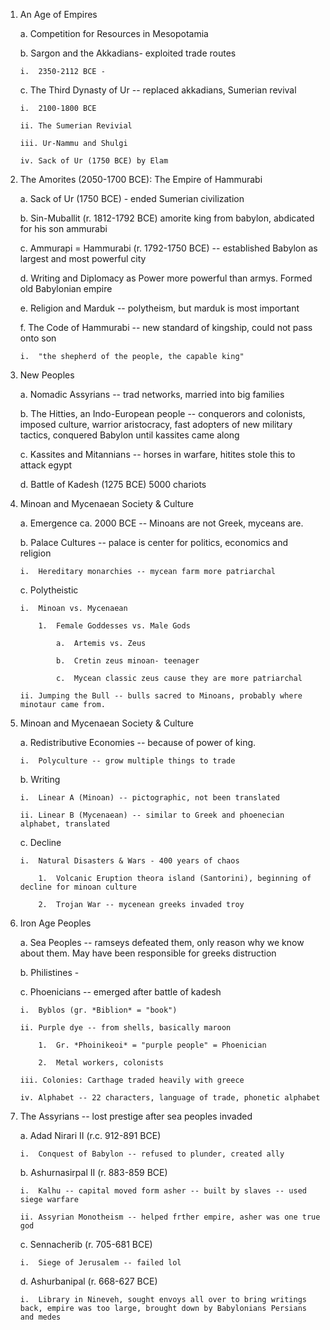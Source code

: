 1.  An Age of Empires

    a.  Competition for Resources in Mesopotamia

    b.  Sargon and the Akkadians- exploited trade routes

        i.  2350-2112 BCE -

    c.  The Third Dynasty of Ur -- replaced akkadians, Sumerian revival

        i.  2100-1800 BCE

        ii. The Sumerian Revivial

        iii. Ur-Nammu and Shulgi

        iv. Sack of Ur (1750 BCE) by Elam

2.  The Amorites (2050-1700 BCE): The Empire of Hammurabi

    a.  Sack of Ur (1750 BCE) - ended Sumerian civilization

    b.  Sin-Muballit (r. 1812-1792 BCE) amorite king from babylon, abdicated for his son ammurabi

    c.  Ammurapi = Hammurabi (r. 1792-1750 BCE) -- established Babylon as largest and most powerful city

    d.  Writing and Diplomacy as Power more powerful than armys. Formed old Babylonian empire

    e.  Religion and Marduk -- polytheism, but marduk is most important

    f.  The Code of Hammurabi -- new standard of kingship, could not pass onto son

        i.  "the shepherd of the people, the capable king"

3.  New Peoples

    a.  Nomadic Assyrians -- trad networks, married into big families

    b.  The Hitties, an Indo-European people -- conquerors and colonists, imposed culture, warrior aristocracy, fast adopters of new military tactics, conquered Babylon until kassites came along

    c.  Kassites and Mitannians -- horses in warfare, hitites stole this to attack egypt

    d.  Battle of Kadesh (1275 BCE) 5000 chariots

4.  Minoan and Mycenaean Society & Culture

    a.  Emergence ca. 2000 BCE -- Minoans are not Greek, myceans are.

    b.  Palace Cultures -- palace is center for politics, economics and religion

        i.  Hereditary monarchies -- mycean farm more patriarchal

    c.  Polytheistic

        i.  Minoan vs. Mycenaean

            1.  Female Goddesses vs. Male Gods

                a.  Artemis vs. Zeus

                b.  Cretin zeus minoan- teenager

                c.  Mycean classic zeus cause they are more patriarchal

        ii. Jumping the Bull -- bulls sacred to Minoans, probably where minotaur came from.

5.  Minoan and Mycenaean Society & Culture

    a.  Redistributive Economies -- because of power of king.

        i.  Polyculture -- grow multiple things to trade

    b.  Writing

        i.  Linear A (Minoan) -- pictographic, not been translated

        ii. Linear B (Mycenaean) -- similar to Greek and phoenecian alphabet, translated

    c.  Decline

        i.  Natural Disasters & Wars - 400 years of chaos

            1.  Volcanic Eruption theora island (Santorini), beginning of decline for minoan culture

            2.  Trojan War -- mycenean greeks invaded troy

6.  Iron Age Peoples

    a.  Sea Peoples -- ramseys defeated them, only reason why we know about them. May have been responsible for greeks distruction

    b.  Philistines -

    c.  Phoenicians -- emerged after battle of kadesh

        i.  Byblos (gr. *Biblion* = "book")

        ii. Purple dye -- from shells, basically maroon

            1.  Gr. *Phoinikeoi* = "purple people" = Phoenician

            2.  Metal workers, colonists

        iii. Colonies: Carthage traded heavily with greece

        iv. Alphabet -- 22 characters, language of trade, phonetic alphabet

7.  The Assyrians -- lost prestige after sea peoples invaded

    a.  Adad Nirari II (r.c. 912-891 BCE)

        i.  Conquest of Babylon -- refused to plunder, created ally

    b.  Ashurnasirpal II (r. 883-859 BCE)

        i.  Kalhu -- capital moved form asher -- built by slaves -- used siege warfare

        ii. Assyrian Monotheism -- helped frther empire, asher was one true god

    c.  Sennacherib (r. 705-681 BCE)

        i.  Siege of Jerusalem -- failed lol

    d.  Ashurbanipal (r. 668-627 BCE)

        i.  Library in Nineveh, sought envoys all over to bring writings back, empire was too large, brought down by Babylonians Persians and medes
